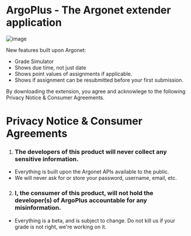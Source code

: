 # ArgoPlus - The Argonet extender application

![image](https://user-images.githubusercontent.com/50122069/193460494-150fdce7-6a5e-4098-80f2-708da9bcb0b5.png)

New features built upon Argonet:
* Grade Simulator
* Shows due time, not just date
* Shows point values of assignments if applicable.
* Shows if assignment can be resubmitted before your first submission.

By downloading the extension, you agree and acknowlege to the following Privacy Notice & Consumer Agreements.

# Privacy Notice & Consumer Agreements
1. ### **The developers of this product will never collect any sensitive information**. 
* Everything is built upon the Argonet APIs available to the public. 
* We will never ask for or store your password, username, email, etc.

2. ### **I, the consumer of this product, will not hold the developer(s) of ArgoPlus accountable for any misinformation.** 
* Everything is a beta, and is subject to change. Do not kill us if your grade is not right, we're working on it.

